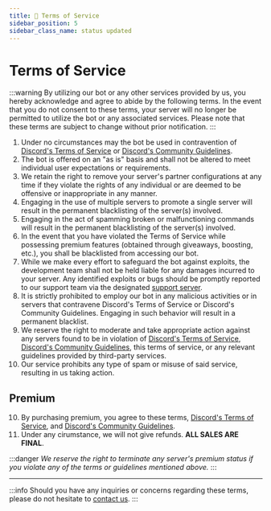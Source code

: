```yaml
---
title: 📄 Terms of Service
sidebar_position: 5
sidebar_class_name: status updated
---
```

# Terms of Service
:::warning
By utilizing our bot or any other services provided by us, you hereby acknowledge and agree to abide by the following terms. In the event that you do not consent to these terms, your server will no longer be permitted to utilize the bot or any associated services. Please note that these terms are subject to change without prior notification.
:::

1. Under no circumstances may the bot be used in contravention of [Discord's Terms of Service](https://discord.com/terms) or [Discord's Community Guidelines](https://discord.com/guidelines).
2. The bot is offered on an "as is" basis and shall not be altered to meet individual user expectations or requirements.
3. We retain the right to remove your server's partner configurations at any time if they violate the rights of any individual or are deemed to be offensive or inappropriate in any manner.
4. Engaging in the use of multiple servers to promote a single server will result in the permanent blacklisting of the server(s) involved.
5. Engaging in the act of spamming broken or malfunctioning commands will result in the permanent blacklisting of the server(s) involved.
6. In the event that you have violated the Terms of Service while possessing premium features (obtained through giveaways, boosting, etc.), you shall be blacklisted from accessing our bot.
7. While we make every effort to safeguard the bot against exploits, the development team shall not be held liable for any damages incurred to your server. Any identified exploits or bugs should be promptly reported to our support team via the designated [support server](https://discord.gg/qh7YUKmN3w).
8. It is strictly prohibited to employ our bot in any malicious activities or in servers that contravene Discord's Terms of Service or Discord's Community Guidelines. Engaging in such behavior will result in a permanent blacklist.
9. We reserve the right to moderate and take appropriate action against any servers found to be in violation of [Discord's Terms of Service](https://discord.com/terms), [Discord's Community Guidelines](https://discord.com/guidelines), this terms of service, or any relevant guidelines provided by third-party services.
10. Our service prohibits any type of spam or misuse of said service, resulting in us taking action.


## Premium
10. By purchasing premium, you agree to these terms, [Discord's Terms of Service](https://discord.com/terms), and [Discord's Community Guidelines](https://discord.com/guidelines).
11. Under any cirumstance, we will not give refunds. **ALL SALES ARE FINAL**.

:::danger
*We reserve the right to terminate any server's premium status if you violate any of the terms or guidelines mentioned above.*
:::

---

:::info
Should you have any inquiries or concerns regarding these terms, please do not hesitate to [contact us](https://discord.gg/qh7YUKmN3w).
:::
